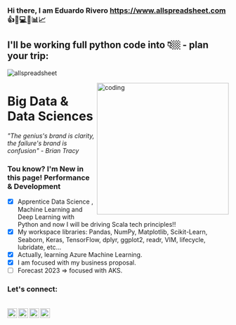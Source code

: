 ### Hi there, I am Eduardo Rivero https://www.allspreadsheet.com :+1::rocket::computer::pushpin::bar_chart::chart_with_upwards_trend:

## I'll be working full python code into 👇🏼 - plan your trip:

![allspreadsheet](https://user-images.githubusercontent.com/98086978/150505283-bff34d72-2673-4b96-aab2-d1ef1d8f0274.png)

<img align="right" alt="coding" width=300 src="[![image](https://github.com/Edriv-DS/Edriv-DS/assets/98086978/d6fd4369-8d85-4190-9eaa-03199d9e958f)](https://media1.giphy.com/media/coxQHKASG60HrHtvkt/giphy.gif)">

# Big Data & Data Sciences

*"The genius's brand is clarity, the failure's brand is confusion" - Brian Tracy*

 ### Tou know? I'm New in this page! Performance & Development

- [X] Apprentice Data Science , Machine Learning and Deep Learning with Python and now I will be driving Scala tech principles!!
- [X] My workspace libraries: Pandas, NumPy, Matplotlib, Scikit-Learn, Seaborn, Keras, TensorFlow, dplyr, ggplot2, readr, VIM, lifecycle, lubridate, etc...
- [X] Actually, learning Azure Machine Learning.
- [X] I am focused with my business proposal.
- [ ] Forecast 2023 => focused with AKS.

### Let's connect:

<br>
<a href="https://www.linkedin.com/in/reduardoj/">
  <img align="left" alt="LinkedIn" width="22px" src="https://cdn.jsdelivr.net/npm/simple-icons@v3/icons/linkedin.svg" />
 </a>
 <a href="https://www.instagram.com/reduardoj/?hl=es">
  <img align="left" alt="LinkedIn" width="22px" src="https://cdn.jsdelivr.net/npm/simple-icons@v3/icons/instagram.svg" />
 </a>
 <a href="https://www.twitter.com/EduardoR1105">
  <img align="left" alt="LinkedIn" width="22px" src="https://cdn.jsdelivr.net/npm/simple-icons@v3/icons/twitter.svg" />
 </a>
  <a href="mailto:eduardo.rivero@allspreadsheet.com?Subject=Mail%20asunto%20personalizado%20aqui">
  <img align="left" alt="LinkedIn" width="22px" src="https://cdn.jsdelivr.net/npm/simple-icons@3.13.0/icons/mail-dot-ru.svg" />
 </a>
 </br>
